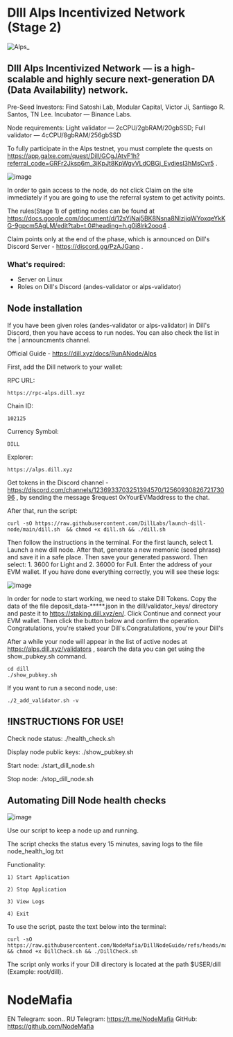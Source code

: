 # DIll Alps Incentivized Network (Stage 2)

![Alps_](https://github.com/user-attachments/assets/33a4f471-e904-4de1-9440-b5bb3326a172)



## DIll Alps Incentivized Network — is a high-scalable and highly secure next-generation DA (Data Availability) network.

Pre-Seed Investors: Find Satoshi Lab, Modular Capital, Victor Ji, Santiago R. Santos, TN Lee. Incubator — Binance Labs. 


Node requirements: Light validator — 2cCPU/2gbRAM/20gbSSD; Full validator — 4cCPU/8gbRAM/256gbSSD


To fully participate in the Alps testnet, you must complete the quests on https://app.galxe.com/quest/Dill/GCgJAtvF1h?referral_code=GRFr2Jksp6m_3iKpJt8KpWgvVLdOBGj_Evdjesl3hMsCvr5 . 

![image](https://github.com/user-attachments/assets/0e3d0846-8220-435f-bc0c-9bfcf25ec75c)

In order to gain access to the node, do not click Claim on the site immediately if you are going to use the referral system to get activity points. 


The rules(Stage 1) of getting nodes can be found at https://docs.google.com/document/d/12sYjNaj5BK8Nsna8NIzjjqWYoxqeYkKG-9gpcm5AgLM/edit?tab=t.0#heading=h.g0i8lrk2ooq4 . 


Claim points only at the end of the phase, which is announced on Dill's Discord Server - https://discord.gg/PzAJGanp .

### What's required:
- Server on Linux
- Roles on Dill's Discord (andes-validator or alps-validator)

## Node installation


If you have been given roles (andes-validator or alps-validator) in Dill's Discord, then you have access to run nodes. You can also check the list in the | announcments channel.


Official Guide - https://dill.xyz/docs/RunANode/Alps


First, add the Dill network to your wallet:


RPC URL:
```
https://rpc-alps.dill.xyz
```
Chain ID:
```
102125
```
Currency Symbol: 
```
DILL
```
Explorer:	
```
https://alps.dill.xyz
```

Get tokens in the Discord channel - https://discord.com/channels/1236933703251394570/1256093082672173096 , by sending the message $request 0xYourEVMaddress to the chat. 


After that, run the script: 
```
curl -sO https://raw.githubusercontent.com/DillLabs/launch-dill-node/main/dill.sh  && chmod +x dill.sh && ./dill.sh
```
Then follow the instructions in the terminal.
For the first launch, select 1. Launch a new dill node. After that, generate a new memonic (seed phrase) and save it in a safe place. Then save your generated password. Then select: 1. 3600 for Light and 2. 36000 for Full.
Enter the address of your EVM wallet. 
If you have done everything correctly, you will see these logs:

![image](https://github.com/user-attachments/assets/bc508466-a5b4-4db2-abbf-6d604754f790)


In order for node to start working, we need to stake Dill Tokens. Copy the data of the file deposit_data-*****.json in the dill/validator_keys/ directory and paste it to https://staking.dill.xyz/en/. Click Continue and connect your EVM wallet. Then click the button below and confirm the operation. Congratulations, you're staked your Dill's.Congratulations, you're your Dill's

After a while your node will appear in the list of active nodes at https://alps.dill.xyz/validators , search the data you can get using the show_pubkey.sh command.
```
cd dill
./show_pubkey.sh
```
If you want to run a second node, use: 
```
./2_add_validator.sh -v
```



## !INSTRUCTIONS FOR USE!

Check node status: ./health_check.sh

Display node public keys: ./show_pubkey.sh

Start node: ./start_dill_node.sh

Stop node: ./stop_dill_node.sh

## Automating Dill Node health checks

![image](https://github.com/user-attachments/assets/c0472558-4b75-4683-8d8a-2f7209f334d2)

Use our script to keep a node up and running.

The script checks the status every 15 minutes, saving logs to the file node_health_log.txt 

Functionality: 

    1) Start Application

    2) Stop Application

    3) View Logs

    4) Exit

To use the script, paste the text below into the terminal:

```
curl -sO https://raw.githubusercontent.com/NodeMafia/DillNodeGuide/refs/heads/main/DillCheck.sh && chmod +x DillCheck.sh && ./DillCheck.sh
```
The script only works if your Dill directory is located at the path $USER/dill (Example: root/dill). 

# NodeMafia
EN Telegram: soon..
RU Telegram: https://t.me/NodeMafia
GitHub: https://github.com/NodeMafia
